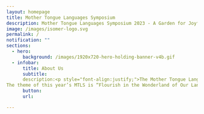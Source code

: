 ```yaml
---
layout: homepage
title: Mother Tongue Languages Symposium
description: Mother Tongue Languages Symposium 2023 - A Garden for Joyful Discovery
image: /images/isomer-logo.svg
permalink: /
notification: ""
sections:
  - hero:
      background: /images/1920x720-hero-holding-banner-v4b.gif
  - infobar:
      title: About Us
      subtitle: 
      description:<p style="font-align:justify;">The Mother Tongue Languages Symposium (MTLS) is an annual event co-organised by the Ministry of Education (MOE), the Committee to Promote Chinese Language Learning (CPCLL), the Malay Language Learning and Promotion Committee (MLLPC) and the Tamil Language Learning and Promotion Committee (TLLPC). It is an annual event that many children, parents, community partners and MTL educators look forward to. <br>
The theme of this year’s MTLS is “Flourish in the Wonderland of Our Languages,” and will be held on Saturday, 26 August 2023, at the Suntec Singapore Convention & Exhibition Centre. The symposium will return to a full face-to-face format since the COVID-19 pandemic.</p>
      button: 
      url:

---
```

      
